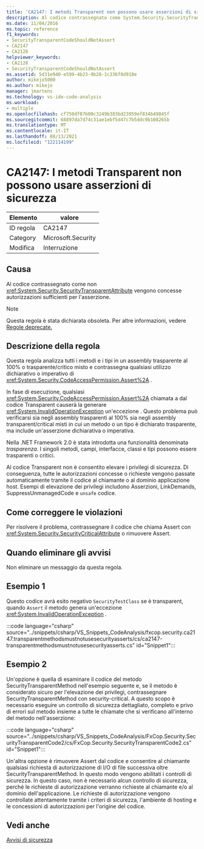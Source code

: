 ```yaml
---
title: 'CA2147: I metodi Transparent non possono usare asserzioni di sicurezza'
description: Al codice contrassegnato come System.Security.SecurityTransparentAttribute non vengono concesse autorizzazioni sufficienti per l'asserzione.
ms.date: 11/04/2016
ms.topic: reference
f1_keywords:
- SecurityTransparentCodeShouldNotAssert
- CA2147
- CA2128
helpviewer_keywords:
- CA2128
- SecurityTransparentCodeShouldNotAssert
ms.assetid: 5d31e940-e599-4b23-9b28-1c336f8d910e
author: mikejo5000
ms.author: mikejo
manager: jmartens
ms.technology: vs-ide-code-analysis
ms.workload:
- multiple
ms.openlocfilehash: cf750df87b00c3249b383bd23959ef834b49845f
ms.sourcegitcommit: 68897da7d74c31ae1ebf5d47c7b5ddc9b108265b
ms.translationtype: MT
ms.contentlocale: it-IT
ms.lasthandoff: 08/13/2021
ms.locfileid: "122114199"
---
```

# <a name="ca2147-transparent-methods-may-not-use-security-asserts"></a>CA2147: I metodi Transparent non possono usare asserzioni di sicurezza

|Elemento|valore|
|-|-|
|ID regola|CA2147|
|Category|Microsoft.Security|
|Modifica|Interruzione|

## <a name="cause"></a>Causa
Al codice contrassegnato come non <xref:System.Security.SecurityTransparentAttribute> vengono concesse autorizzazioni sufficienti per l'asserzione.

> [!NOTE]
> Questa regola è stata dichiarata obsoleta. Per altre informazioni, vedere [Regole deprecate.](fxcop-unported-deprecated-rules.md)

## <a name="rule-description"></a>Descrizione della regola
Questa regola analizza tutti i metodi e i tipi in un assembly trasparente al 100% o trasparente/critico misto e contrassegna qualsiasi utilizzo dichiarativo o imperativo di <xref:System.Security.CodeAccessPermission.Assert%2A> .

In fase di esecuzione, qualsiasi <xref:System.Security.CodeAccessPermission.Assert%2A> chiamata a dal codice Transparent causerà la generare <xref:System.InvalidOperationException> un'eccezione . Questo problema può verificarsi sia negli assembly trasparenti al 100% sia negli assembly transparent/critical misti in cui un metodo o un tipo è dichiarato trasparente, ma include un'asserzione dichiarativa o imperativa.

Nella .NET Framework 2.0 è stata introdotta una funzionalità denominata *trasparenza*. I singoli metodi, campi, interfacce, classi e tipi possono essere trasparenti o critici.

Al codice Transparent non è consentito elevare i privilegi di sicurezza. Di conseguenza, tutte le autorizzazioni concesse o richieste vengono passate automaticamente tramite il codice al chiamante o al dominio applicazione host. Esempi di elevazione dei privilegi includono Asserzioni, LinkDemands, SuppressUnmanagedCode e `unsafe` codice.

## <a name="how-to-fix-violations"></a>Come correggere le violazioni
Per risolvere il problema, contrassegnare il codice che chiama Assert con <xref:System.Security.SecurityCriticalAttribute> o rimuovere Assert.

## <a name="when-to-suppress-warnings"></a>Quando eliminare gli avvisi
Non eliminare un messaggio da questa regola.

## <a name="example-1"></a>Esempio 1
Questo codice avrà esito negativo `SecurityTestClass` se è transparent, quando `Assert` il metodo genera un'eccezione <xref:System.InvalidOperationException> .

:::code language="csharp" source="../snippets/csharp/VS_Snippets_CodeAnalysis/fxcop.security.ca2147.transparentmethodsmustnotusesecurityasserts/cs/ca2147-transparentmethodsmustnotusesecurityasserts.cs" id="Snippet1":::

## <a name="example-2"></a>Esempio 2
Un'opzione è quella di esaminare il codice del metodo SecurityTransparentMethod nell'esempio seguente e, se il metodo è considerato sicuro per l'elevazione dei privilegi, contrassegnare SecurityTransparentMethod con security-critical. A questo scopo è necessario eseguire un controllo di sicurezza dettagliato, completo e privo di errori sul metodo insieme a tutte le chiamate che si verificano all'interno del metodo nell'asserzione:

:::code language="csharp" source="../snippets/csharp/VS_Snippets_CodeAnalysis/FxCop.Security.SecurityTransparentCode2/cs/FxCop.Security.SecurityTransparentCode2.cs" id="Snippet1":::

Un'altra opzione è rimuovere Assert dal codice e consentire al chiamante qualsiasi richiesta di autorizzazione di I/O di file successiva oltre SecurityTransparentMethod. In questo modo vengono abilitati i controlli di sicurezza. In questo caso, non è necessario alcun controllo di sicurezza, perché le richieste di autorizzazione verranno richieste al chiamante e/o al dominio dell'applicazione. Le richieste di autorizzazione vengono controllate attentamente tramite i criteri di sicurezza, l'ambiente di hosting e le concessioni di autorizzazioni per l'origine del codice.

## <a name="see-also"></a>Vedi anche
[Avvisi di sicurezza](/dotnet/fundamentals/code-analysis/quality-rules/security-warnings)
